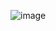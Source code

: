 ![image](https://github.com/prakharjuit/book-movie/assets/88184122/c141155f-9876-4911-958a-91ef0d8caf94)

